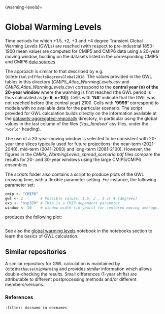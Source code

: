 (warming-levels)=
# Global Warming Levels 

Time periods for which +1.5, +2, +3 and +4 degree Transient Global Warming Levels (GWLs) are reached (with respect to pre-industrial 1850-1900 mean value) are computed for CMIP5 and CMIP6 data using a 20-year moving window, building on the datasets listed in the corresponding CMIP5 and CMIP6 [data sources](data-sources). 

The approach is similar to that described by e.g. {cite}`nikulinEffectsDegreesGlobal2018`. The values provided in the GWL tables in this directory (*CMIP5_Atlas_WarmingLevels.csv* and *CMIP6_Atlas_WarmingLevels.csv*) correspond to the **central year (n) of the 20-year window** where the warming is first reached (the GWL period is thus calculated as **[n-9, n+10]**). Cells with **'NA'** indicate that the GWL was not reached before (the central year) 2100. Cells with **'9999'** correspond to models with no available data for the particular scenario. The script provided for GWL calculation builds directly on the information available at the [datasets-aggregated-regionally](datasets-aggregated-regionally) directory, in particular using the global values in the last column of the files (*'tas_landsea'* csv files, under the `"world"` heading).

The use of a 20-year moving window is selected to be consistent with 20-year time slices typically used for future projections: the near-term (2021-2040), mid-term (2041-2060) and long-term (2081-2100). However, the figures in the *CMIPx_WarmingLevels_spread_scenario.pdf* files compare the results for 20- and 30-year windows using the large CMIP5/CMIP6 ensembles. 

The *scripts* folder also contains a script to produce plots of the GWL crossing time, with a flexible parameter setting. For instance, the following parameter set:
```R
cmip <- "CMIP6"
gwl <- 2        # Possible values: 1.5, 2 , 3 or 4 (degrees)
exp <- "ssp370" # This is a CMIP-dependent parameter
window <- 20    # window width (in years) for centered moving average.
```
produces the following plot:

<p align="center">
  <img src="CMIP6_GWL_2degC_SSP370.png" alt="" width="" />
</p>

See also the [global warming levels](global-warming-levels_R) notebook in the notebooks section to learn the basics of GWL calculation.

## Similar repositories

A similar repository for GWL calculation is maintained by {cite}`MathauseCmipWarming` and provides similar information which allows double-checking the results. Small differences (1-year shifts) are attributable to different postprocessing methods and/or different members/versions.

### References 

```{bibliography}
:filter: docname in docnames
```

<script src="https://utteranc.es/client.js"
        repo="PhantomAurelia/Atlas"
        issue-term="pathname"
        theme="preferred-color-scheme"
        crossorigin="anonymous"
        async>
</script>